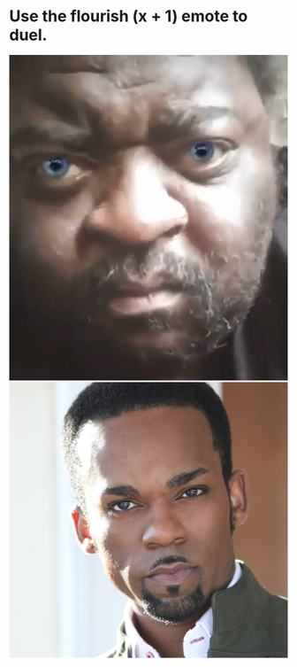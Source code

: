 # **Use the flourish (x + 1) emote to duel.**

![ ](https://raw.githubusercontent.com/8dcc/mordhau-motd/main/daddy.png)
![ ](https://raw.githubusercontent.com/8dcc/mordhau-motd/main/pete.jpg)
